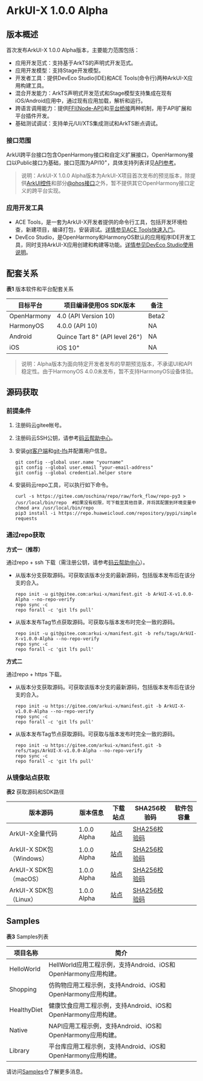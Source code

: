 # ArkUI-X 1.0.0 Alpha

## 版本概述

首次发布ArkUI-X 1.0.0 Alpha版本，主要能力范围包括：

- 应用开发范式：支持基于ArkTS的声明式开发范式。
- 应用开发模型：支持Stage开发模型。
- 开发者工具：提供DevEco Studio(IDE)和ACE Tools(命令行)两种ArkUI-X应用构建工具。
- 混合开发能力：ArkTS声明式开发范式和Stage模型支持集成在现有iOS/Android应用中，通过现有应用加载，解析和运行。
- 跨语言调用能力：提供[FFI(Node-API)](../application-dev/quick-start/ffi-napi-introduction.md)和[平台桥接](../application-dev/quick-start/platform-bridge-introduction.md)两种机制，用于API扩展和平台插件开发。
- 基础测试调试：支持单元/UI/XTS集成测试和ArkTS断点调试。

### 接口范围

ArkUI跨平台接口包含OpenHarmony接口和自定义扩展接口，OpenHarmony接口以Public接口为基础，接口范围为API10<sup>+</sup>，具体支持列表详见[API参考](../application-dev/reference/README.md)。

>说明：ArkUI-X 1.0.0 Alpha版本为ArkUI-X项目首次发布的预览版本，除提供[ArkUI控件](../application-dev/reference/arkui-ts/README.md)和部分[@ohos接口](../application-dev/reference/apis/README.md)之外，暂不提供其它OpenHarmony接口定义的跨平台实现。

### 应用开发工具

- ACE Tools，是一套为ArkUI-X开发者提供的命令行工具，包括开发环境检查，新建项目，编译打包，安装调试。[详情参见ACE Tools快速入门](../application-dev/quick-start/start-with-ace-tools.md)。
- DevEco Studio，是OpenHarmony和HarmonyOS默认的应用程序IDE开发工具，同时支持ArkUI-X应用创建和构建等功能。[详情参见DevEco Studio使用说明](../application-dev/tools/how-to-use-deveco-studio.md)。

## 配套关系

  **表1** 版本软件和平台配套关系

| 目标平台    | 项目编译使用OS SDK版本              | 备注 |
| ----------- | ----------------------------------- | ---- |
| OpenHarmony | 4.0 (API Version 10) |  Beta2  |
| HarmonyOS   | 4.0.0 (API 10) | NA  |
| Android     | Quince Tart 8<sup>+</sup> (API level 26<sup>+</sup>)       | NA   |
| iOS         | iOS 10<sup>+</sup>                             | NA   |

>说明：Alpha版本为面向特定开发者发布的早期预览版本，不承诺UI和API稳定性。由于HarmonyOS 4.0.0未发布，暂不支持HarmonyOS设备体验。

## 源码获取

### 前提条件

1. 注册码云gitee帐号。

2. 注册码云SSH公钥，请参考[码云帮助中心](https://gitee.com/help/articles/4191)。

3. 安装[git客户端](https://gitee.com/link?target=https%3A%2F%2Fgit-scm.com%2Fbook%2Fzh%2Fv2%2F%25E8%25B5%25B7%25E6%25AD%25A5-%25E5%25AE%2589%25E8%25A3%2585-Git)和[git-lfs](https://gitee.com/vcs-all-in-one/git-lfs?_from=gitee_search#downloading)并配置用户信息。
  
   ```
   git config --global user.name "yourname"
   git config --global user.email "your-email-address"
   git config --global credential.helper store
   ```

4. 安装码云repo工具，可以执行如下命令。
  
   ```
   curl -s https://gitee.com/oschina/repo/raw/fork_flow/repo-py3 > /usr/local/bin/repo  #如果没有权限，可下载至其他目录，并将其配置到环境变量中chmod a+x /usr/local/bin/repo
   pip3 install -i https://repo.huaweicloud.com/repository/pypi/simple requests
   ```


### 通过repo获取

**方式一（推荐）**

通过repo + ssh 下载（需注册公钥，请参考[码云帮助中心](https://gitee.com/help/articles/4191)）。

- 从版本分支获取源码。可获取该版本分支的最新源码，包括版本发布后在该分支的合入。
   ```
   repo init -u git@gitee.com:arkui-x/manifest.git -b ArkUI-X-v1.0.0-Alpha --no-repo-verify
   repo sync -c
   repo forall -c 'git lfs pull'
   ```
   
- 从版本发布Tag节点获取源码。可获取与版本发布时完全一致的源码。
   ```
   repo init -u git@gitee.com:arkui-x/manifest.git -b refs/tags/ArkUI-X-v1.0.0-Alpha --no-repo-verify
   repo sync -c
   repo forall -c 'git lfs pull'
   ```

**方式二**

通过repo + https 下载。

- 从版本分支获取源码。可获取该版本分支的最新源码，包括版本发布后在该分支的合入。
   ```
   repo init -u https://gitee.com/arkui-x/manifest.git -b ArkUI-X-v1.0.0-Alpha --no-repo-verify
   repo sync -c
   repo forall -c 'git lfs pull'
   ```
   
- 从版本发布Tag节点获取源码。可获取与版本发布时完全一致的源码。
   ```
   repo init -u https://gitee.com/arkui-x/manifest.git -b refs/tags/ArkUI-X-v1.0.0-Alpha --no-repo-verify
   repo sync -c
   repo forall -c 'git lfs pull'
   ```

### 从镜像站点获取

**表2** 获取源码和SDK路径

| 版本源码                                  | **版本信息** | **下载站点** | **SHA256校验码** | **软件包容量**|
| -----------------------------------------| ------------ | ------------ | ---------------- | ---------------- |
| ArkUI-X全量代码 | 1.0.0 Alpha    | [站点]()     | [SHA256校验码]() |            |
| ArkUI-X SDK包（Windows）  | 1.0.0 Alpha | [站点]()     | [SHA256校验码]() |               |
| ArkUI-X SDK包（macOS）    | 1.0.0 Alpha | [站点]()     | [SHA256校验码]() |               |
| ArkUI-X SDK包（Linux）    | 1.0.0 Alpha | [站点]()     | [SHA256校验码]() |               |

## Samples

**表3** Samples列表

| 项目名称      | 简介                                                         |
| ------------- | ------------------------------------------------------------ |
| HelloWorld | HellWorld应用工程示例，支持Android、iOS和OpenHarmony应用构建。 |
| Shopping | 仿购物应用工程示例，支持Android、iOS和OpenHarmony应用构建。   |
| HealthyDiet | 健康饮食应用工程示例，支持Android、iOS和OpenHarmony应用构建。|
| Native | NAPI应用工程示例，支持Android、iOS和OpenHarmony应用构建。|
| Library | 平台库应用工程示例，支持Android、iOS和OpenHarmony应用构建。|

请访问[Samples](https://gitee.com/arkui-x/samples)仓了解更多消息。

